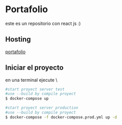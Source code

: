 # Portafolio
este es un repositorio con react js :)
## Hosting
[portafolio](https://al.coderatbest.com/)
## Iniciar el proyecto 
en una terminal ejecute \
```bash
#start proyect server test
#use --build by compile proyect
$ docker-compose up

#start proyect server production
#use --build by compile proyect
$ docker-compose -f docker-compose.prod.yml up -d
```
